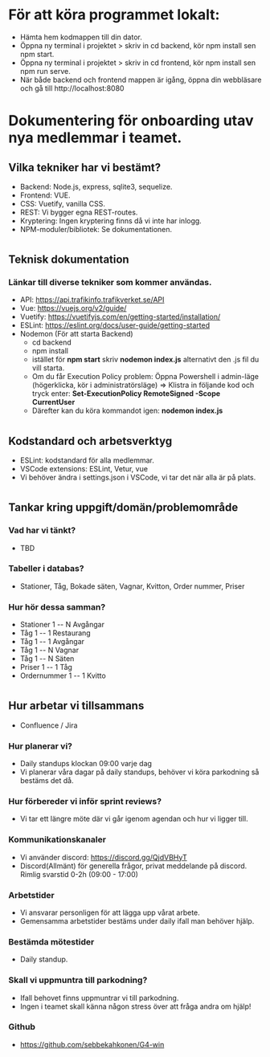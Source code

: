 # För att köra programmet lokalt: 
- Hämta hem kodmappen till din dator.
- Öppna ny terminal i projektet > skriv in cd backend, kör npm install sen npm start.
- Öppna ny terminal i projektet > skriv in cd frontend, kör npm install sen npm run serve.
- När både backend och frontend mappen är igång, öppna din webbläsare och gå till http://localhost:8080

# Dokumentering för onboarding utav nya medlemmar i teamet.

## Vilka tekniker har vi bestämt?
- Backend: Node.js, express, sqlite3, sequelize.
- Frontend: VUE.
- CSS: Vuetify, vanilla CSS.
- REST: Vi bygger egna REST-routes.
- Kryptering: Ingen kryptering finns då vi inte har inlogg.
- NPM-moduler/bibliotek: Se dokumentationen.

#
## Teknisk dokumentation
### Länkar till diverse tekniker som kommer användas.
- API: https://api.trafikinfo.trafikverket.se/API 
- Vue: https://vuejs.org/v2/guide/
- Vuetify: https://vuetifyjs.com/en/getting-started/installation/
- ESLint: https://eslint.org/docs/user-guide/getting-started
- Nodemon (För att starta Backend)
    * cd backend 
    * npm install
    * istället för **npm start** skriv **nodemon index.js** alternativt den .js fil du vill starta.
    * Om du får Execution Policy problem: Öppna Powershell i admin-läge (högerklicka, kör i administratörsläge) => Klistra in följande kod och tryck enter: **Set-ExecutionPolicy RemoteSigned -Scope CurrentUser**
    * Därefter kan du köra kommandot igen: **nodemon index.js**

# 
## Kodstandard och arbetsverktyg
- ESLint: kodstandard för alla medlemmar.
- VSCode extensions: ESLint, Vetur, vue
- Vi behöver ändra i settings.json i VSCode, vi tar det när alla är på plats.

#
## Tankar kring uppgift/domän/problemområde
### Vad har vi tänkt?
- TBD
### Tabeller i databas?
- Stationer, Tåg, Bokade säten, Vagnar, Kvitton, Order nummer, Priser
### Hur hör dessa samman?
- Stationer 1 -- N Avgångar
- Tåg 1 -- 1 Restaurang
- Tåg 1 -- 1 Avgångar
- Tåg 1 -- N Vagnar
- Tåg 1 -- N Säten
- Priser 1 -- 1 Tåg
- Ordernummer 1 -- 1 Kvitto

# 
## Hur arbetar vi tillsammans
- Confluence / Jira
### Hur planerar vi?
- Daily standups klockan 09:00 varje dag
- Vi planerar våra dagar på daily standups, behöver vi köra parkodning så bestäms det då.
### Hur förbereder vi inför sprint reviews?
- Vi tar ett längre möte där vi går igenom agendan och hur vi ligger till.
### Kommunikationskanaler
- Vi använder discord: https://discord.gg/QjdVBHyT
- Discord(Allmänt) för generella frågor, privat meddelande på discord. Rimlig svarstid 0-2h (09:00 - 17:00)
### Arbetstider
- Vi ansvarar personligen för att lägga upp vårat arbete.
- Gemensamma arbetstider bestäms under daily ifall man behöver hjälp.
### Bestämda mötestider
- Daily standup.
### Skall vi uppmuntra till parkodning?
- Ifall behovet finns uppmuntrar vi till parkodning.
- Ingen i teamet skall känna någon stress över att fråga andra om hjälp!
### Github
- https://github.com/sebbekahkonen/G4-win
